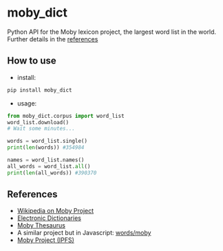 # moby_dict

Python API for the Moby lexicon project, the largest word list in the world. Further details in the [references](./references)

## How to use

- install:

```bash
pip install moby_dict
```

- usage:
```python
from moby_dict.corpus import word_list
word_list.download()
# Wait some minutes...

words = word_list.single()
print(len(words)) #354984

names = word_list.names()
all_words = word_list.all()
print(len(all_words)) #390370
```


## References

- [Wikipedia on Moby Project](https://en.wikipedia.org/wiki/Moby_Project)
- [Electronic Dictionaries](http://www.clres.com/dict.html)
- [Moby Thesaurus](http://moby-thesaurus.org/)
- A similar project but in Javascript: [words/moby](https://github.com/words/moby)
- [Moby Project (IPFS)](https://ipfs.io/ipfs/QmXoypizjW3WknFiJnKLwHCnL72vedxjQkDDP1mXWo6uco/wiki/Moby_Project.html)